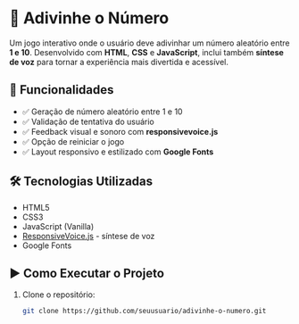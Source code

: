# 🎲 Adivinhe o Número

Um jogo interativo onde o usuário deve adivinhar um número aleatório entre **1 e 10**. Desenvolvido com **HTML**, **CSS** e **JavaScript**, inclui também **síntese de voz** para tornar a experiência mais divertida e acessível.

## 🎯 Funcionalidades

- ✅ Geração de número aleatório entre 1 e 10  
- ✅ Validação de tentativa do usuário  
- ✅ Feedback visual e sonoro com **responsivevoice.js**  
- ✅ Opção de reiniciar o jogo  
- ✅ Layout responsivo e estilizado com **Google Fonts**  

## 🛠️ Tecnologias Utilizadas

- HTML5  
- CSS3  
- JavaScript (Vanilla)  
- [ResponsiveVoice.js](https://responsivevoice.org/) - síntese de voz  
- Google Fonts  

## ▶️ Como Executar o Projeto

1. Clone o repositório:  
   ```bash
   git clone https://github.com/seuusuario/adivinhe-o-numero.git
